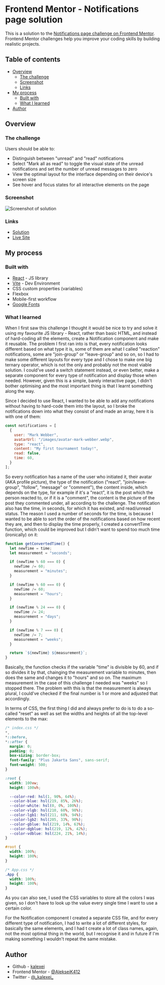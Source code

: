 # Frontend Mentor - Notifications page solution

This is a solution to the [Notifications page challenge on Frontend Mentor](https://www.frontendmentor.io/challenges/notifications-page-DqK5QAmKbC). Frontend Mentor challenges help you improve your coding skills by building realistic projects.

## Table of contents

- [Overview](#overview)
  - [The challenge](#the-challenge)
  - [Screenshot](#screenshot)
  - [Links](#links)
- [My process](#my-process)
  - [Built with](#built-with)
  - [What I learned](#what-i-learned)
- [Author](#author)

## Overview

### The challenge

Users should be able to:

- Distinguish between "unread" and "read" notifications
- Select "Mark all as read" to toggle the visual state of the unread notifications and set the number of unread messages to zero
- View the optimal layout for the interface depending on their device's screen size
- See hover and focus states for all interactive elements on the page

### Screenshot

![Screenshot of solution](./public/images/screenshot.png)

### Links

- [Solution](https://github.com/kalexei/notifications-page)
- [Live Site](https://kalexei-notificationspage.netlify.app/)

## My process

### Built with

- [React](https://reactjs.org/) - JS library
- [Vite](https://vitejs.dev/) - Dev Environment
- CSS custom properties (variables)
- Flexbox
- Mobile-first workflow
- [Google Fonts](https://fonts.google.com/)

### What I learned

When I first saw this challenge I thought it would be nice to try and solve it using my favourite JS library - React, rather than basic HTML, and instead of hard-coding all the elements, create a Notification component and make it reusable. The problem I first ran into is that, every notification looks different based on what type it is, some of them are what I called "reaction" notifications, some are "join-group" or "leave-group" and so on, so I had to make some different layouts for every type and I chose to make one big ternary operator, which is not the only and probably not the most viable solution. I could've used a switch statement instead, or even better, make a separate component for every type of notification and display those when needed. However, given this is a simple, barely interactive page, I didn't bother optimising and the most important thing is that I learnt something along the way.

Since I decided to use React, I wanted to be able to add any notifications without having to hard-code them into the layout, so I broke the notifications down into what they consist of and made an array, here it is with one of them:

```js
const notifications = [
  {
    user: "Mark Webber",
    avatarUrl: "/images/avatar-mark-webber.webp",
    type: "react",
    content: "My first tournament today!",
    read: false,
    time: 60,
  }
];
```

So every notification has a name of the user who initiated it, their avatar (AKA profile picture), the type of the notification ("react", "join/leave-group", "follow", "message" or "comment"), the content inside, which depends on the type, for example if it's a "react", it is the post which the person reacted to, or if it is a "comment", the content is the picture of the post they commented under, all according to the challenge. The notification also has the time, in seconds, for which it has existed, and read/unread status. The reason I used a number of seconds for the time, is because I wanted to be able to sort the order of the notifications based on how recent they are, and then to display the time properly, I created a convertTime function, which could be improved but I didn't want to spend too much time (ironically) on it:

```js
function getConvertedTime() {
  let newTime = time;
  let measurement = "seconds";

  if (newTime % 60 === 0) {
    newTime /= 60;
    measurement = "minutes";
  }

  if (newTime % 60 === 0) {
    newTime /= 60;
    measurement = "hours";
  }

  if (newTime % 24 === 0) {
    newTime /= 24;
    measurement = "days";
  }

  if (newTime % 7 === 0) {
    newTime /= 7;
    measurement = "weeks";
  }

  return `${newTime} ${measurement}`;
}
```

Basically, the function checks if the variable "time" is divisible by 60, and if so divides it by that, chainging the measurement variable to minutes, then does the same and changes it to "hours" and so on. The maximum measurement in the case of this challenge I needed was "weeks" so I stopped there. The problem with this is that the measurement is always plural, I could've checked if the final number is 1 or more and adjusted that accordingly.

In terms of CSS, the first thing I did and always prefer to do is to do a so-called "reset" as well as set the widths and heights of all the top-level elements to the max:

```css
/* index.css */
*,
*::before,
*::after {
  margin: 0;
  padding: 0;
  box-sizing: border-box;
  font-family: "Plus Jakarta Sans", sans-serif;
  font-weight: 500;
}

:root {
  width: 100vw;
  height: 100vh;

  --color-red: hsl(1, 90%, 64%);
  --color-blue: hsl(219, 85%, 26%);
  --color-white: hsl(0, 0%, 100%);
  --color-vlgb: hsl(210, 60%, 98%);
  --color-lgb1: hsl(211, 68%, 94%);
  --color-lgb2: hsl(205, 33%, 90%);
  --color-gblue: hsl(219, 14%, 63%);
  --color-dgblue: hsl(219, 12%, 42%);
  --color-vdblue: hsl(224, 21%, 14%);
}

#root {
  width: 100%;
  height: 100%;
}

/* App.css */
.App {
  width: 100%;
  height: 100%;
}
```

As you can also see, I used the CSS variables to store all the colors I was given, so I don't have to look up the value every single time I want to use a certain color.

For the Notification component I created a separate CSS file, and for every different type of notification, I had to write a lot of different styles, for basically the same elements, and I had t create a lot of class names, again, not the most optimal thing in the world, but I recognise it and in future if I'm making something I wouldn't repeat the same mistake.

## Author

- Github - [kalexei](https://github.com/kalexei)
- Frontend Mentor - [@AlekseiK412](https://www.frontendmentor.io/profile/AlekseiK412)
- Twitter - [@\_kalexei\_](https://www.twitter.com/_kalexei_)
